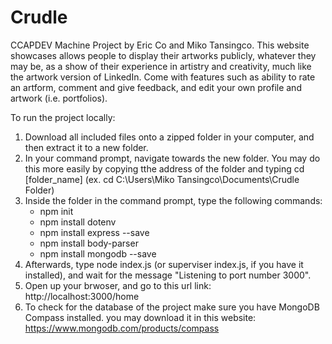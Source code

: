 # Crudle
CCAPDEV Machine Project by Eric Co and Miko Tansingco.
This website showcases allows people to display their artworks publicly, whatever they may be, as a show of their experience in artistry
and creativity, much like the artwork version of LinkedIn. Come with features such as ability to rate an artform, comment and give feedback, and edit 
your own profile and artwork (i.e. portfolios).

To run the project locally:
1. Download all included files onto a zipped folder in your computer, and then extract it to a new folder.
2. In your command prompt, navigate towards the new folder. You may do this more easily by copying tthe address
of the folder and typing cd [folder_name] (ex. cd C:\Users\Miko Tansingco\Documents\Crudle Folder)
3. Inside the folder in the command prompt, type the following commands:
    - npm init
    - npm install dotenv
    - npm install express --save
    - npm install body-parser
    - npm install mongodb --save
4. Afterwards, type node index.js (or superviser index.js, if you have it installed), and wait for the message 
"Listening to port number 3000". 
5. Open up your brwoser, and go to this url link: http://localhost:3000/home 
6. To check for the database of the project make sure you have MongoDB Compass installed. you may download it in this website: https://www.mongodb.com/products/compass


